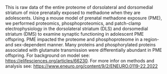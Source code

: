 This is raw data of the entire proteome of dorsolateral and dorsomedial striatum of mice prenatally exposed to methadone when they are adolescents. Using a mouse model of prenatal methadone exposure (PME), we performed proteomics, phosphoproteomics, and patch-clamp electrophysiology in the dorsolateral striatum (DLS) and dorsomedial striatum (DMS) to examine synaptic functioning in adolescent PME offspring. PME impacted the proteome and phosphoproteome in a region- and sex-dependent manner. Many proteins and phosphorylated proteins associated with glutamate transmission were differentially abundant in PME offspring. For background on model see: https://elifesciences.org/articles/66230. For more infor on methods and analysis see: https://www.eneuro.org/content/9/2/ENEURO.0119-22.2022 
